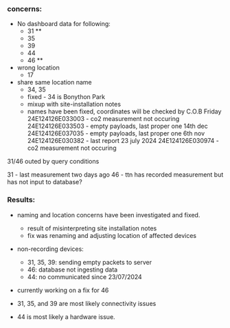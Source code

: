 ### concerns:
- No dashboard data for following:
	- 31 **
	- 35
	- 39
	- 44
	- 46 **
- wrong location
	- 17
- share same location name
	- 34, 35
	- fixed - 34 is Bonython Park
	- mixup with site-installation notes
	- names have been fixed, coordinates will be checked by C.O.B Friday
24E124126E033003 - co2 measurement not occuring
24E124126E033503 - empty payloads, last proper one 14th dec
24E124126E037035 - empty payloads, last proper one 6th nov
24E124126E030382 - last report 23 july 2024
24E124126E030974 - co2 measurement not occuring

31/46 outed by query conditions

31 - last measurement two days ago
46 - ttn has recorded measurement but has not input to database?

### Results:
- naming and location concerns have been investigated and fixed. 
	- result of misinterpreting site installation notes
	- fix was renaming and adjusting location of affected devices
- non-recording devices:
	- 31, 35, 39: sending empty packets to server
	- 46: database not ingesting data
	- 44: no communicated since 23/07/2024

- currently working on a fix for 46
- 31, 35, and 39 are most likely connectivity issues
- 44 is most likely a hardware issue.
